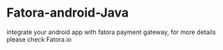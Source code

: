 # Fatora-android-Java
integrate your android app with fatora payment gateway, for more details please check Fatora.io
